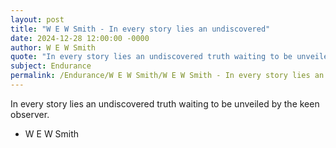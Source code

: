 ```yaml
---
layout: post
title: "W E W Smith - In every story lies an undiscovered"
date: 2024-12-28 12:00:00 -0000
author: W E W Smith
quote: "In every story lies an undiscovered truth waiting to be unveiled by the keen observer."
subject: Endurance
permalink: /Endurance/W E W Smith/W E W Smith - In every story lies an undiscovered
---
```


In every story lies an undiscovered truth waiting to be unveiled by the keen observer.

- W E W Smith
